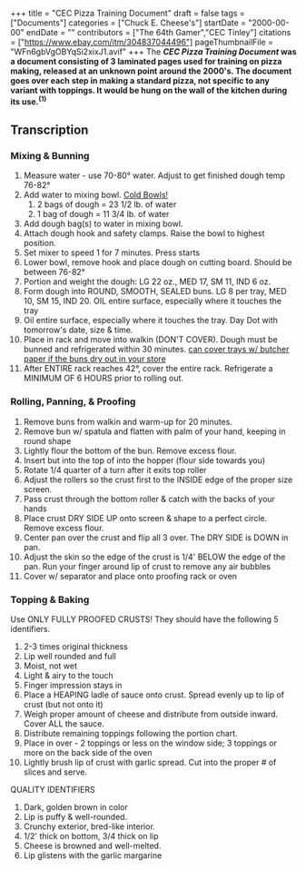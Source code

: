 +++
title = "CEC Pizza Training Document"
draft = false
tags = ["Documents"]
categories = ["Chuck E. Cheese's"]
startDate = "2000-00-00"
endDate = ""
contributors = ["The 64th Gamer","CEC Tinley"]
citations = ["https://www.ebay.com/itm/304837044496"]
pageThumbnailFile = "WFn6gbVgOBYqSi2xixJ1.avif"
+++
The ***CEC Pizza Training Document* was a document consisting of 3 laminated pages used for training on pizza making, released at an unknown point around the 2000's.
The document goes over each step in making a standard pizza, not specific to any variant with toppings. It would be hung on the wall of the kitchen during its use.<sup>(1)</sup>**

## Transcription

### Mixing & Bunning

1.  Measure water - use 70-80° water. Adjust to get finished dough temp 76-82°
2.  Add water to mixing bowl. [Cold Bowls!](NO)
    1.  2 bags of dough = 23 1/2 lb. of water
    2.  1 bag of dough = 11 3/4 lb. of water
3.  Add dough bag(s) to water in mixing bowl.
4.  Attach dough hook and safety clamps. Raise the bowl to highest position.
5.  Set mixer to speed 1 for 7 minutes. Press starts
6.  Lower bowl, remove hook and place dough on cutting board. Should be between 76-82°
7.  Portion and weight the dough: LG 22 oz., MED 17, SM 11, IND 6 oz.
8.  Form dough into ROUND, SMOOTH, SEALED buns. LG 8 per tray, MED 10, SM 15, IND 20. OIL entire surface, especially where it touches the tray
9.  Oil entire surface, especially where it touches the tray. Day Dot with tomorrow's date, size & time.
10. Place in rack and move into walkin (DON'T COVER). Dough must be bunned and refrigerated within 30 minutes. [can cover trays w/ butcher paper if the buns dry out in your store](You)
11. After ENTIRE rack reaches 42°, cover the entire rack. Refrigerate a MINIMUM OF 6 HOURS prior to rolling out.

### Rolling, Panning, & Proofing

1.  Remove buns from walkin and warm-up for 20 minutes.
2.  Remove bun w/ spatula and flatten with palm of your hand, keeping in round shape
3.  Lightly flour the bottom of the bun. Remove excess flour.
4.  Insert but into the top of into the hopper (flour side towards you)
5.  Rotate 1/4 quarter of a turn after it exits top roller
6.  Adjust the rollers so the crust first to the INSIDE edge of the proper size screen.
7.  Pass crust through the bottom roller & catch with the backs of your hands
8.  Place crust DRY SIDE UP onto screen & shape to a perfect circle. Remove excess flour.
9.  Center pan over the crust and flip all 3 over. The DRY SIDE is DOWN in pan.
10. Adjust the skin so the edge of the crust is 1/4' BELOW the edge of the pan. Run your finger around lip of crust to remove any air bubbles
11. Cover w/ separator and place onto proofing rack or oven

### Topping & Baking

Use ONLY FULLY PROOFED CRUSTS! They should have the following 5 identifiers.

1.  2-3 times original thickness
2.  Lip well rounded and full
3.  Moist, not wet
4.  Light & airy to the touch
5.  Finger impression stays in
6.  Place a HEAPING ladle of sauce onto crust. Spread evenly up to lip of crust (but not onto it)
7.  Weigh proper amount of cheese and distribute from outside inward. Cover ALL the sauce.
8.  Distribute remaining toppings following the portion chart.
9.  Place in over - 2 toppings or less on the window side; 3 toppings or more on the back side of the oven
10. Lightly brush lip of crust with garlic spread. Cut into the proper # of slices and serve.

QUALITY IDENTIFIERS

1.  Dark, golden brown in color
2.  Lip is puffy & well-rounded.
3.  Crunchy exterior, bred-like interior.
4.  1/2' thick on bottom, 3/4 thick on lip
5.  Cheese is browned and well-melted.
6.  Lip glistens with the garlic margarine
